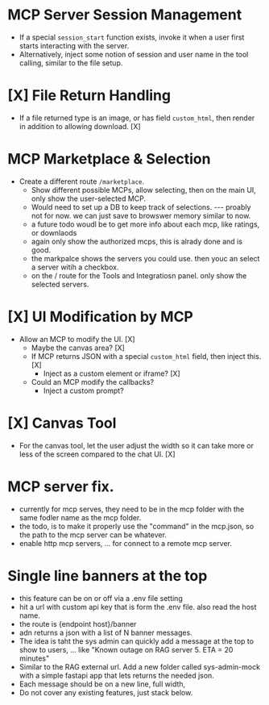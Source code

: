 # MCP Server Session Management
- If a special `session_start` function exists, invoke it when a user first starts interacting with the server.
- Alternatively, inject some notion of session and user name in the tool calling, similar to the file setup.

# [X] File Return Handling
- If a file returned type is an image, or has field `custom_html`, then render in addition to allowing download. [X]

# MCP Marketplace & Selection
- Create a different route `/marketplace`.
  - Show different possible MCPs, allow selecting, then on the main UI, only show the user-selected MCP.
  - Would need to set up a DB to keep track of selections.
  --- proably not for now. we can just save to browswer memory similar to now. 
  - a future todo woudl be to get more info about each mcp, like ratings, or downlaods
  - again only show the authorized mcps, this is alrady done and is good. 
  - the markpalce shows the servers you could use. then youc an select a server witih a checkbox. 
  - on the / route for the Tools and Integratiosn panel. only show the selected servers. 

# [X] UI Modification by MCP
- Allow an MCP to modify the UI. [X]
  - Maybe the canvas area? [X]
  - If MCP returns JSON with a special `custom_html` field, then inject this. [X]
    - Inject as a custom element or iframe? [X]
  - Could an MCP modify the callbacks?
    - Inject a custom prompt?

# [X] Canvas Tool
- For the canvas tool, let the user adjust the width so it can take more or less of the screen compared to the chat UI. [X]


# MCP server fix. 
* currently for mcp serves, they need to be in the mcp folder with the same fodler name as the mcp folder. 
* the todo, is to make it properly use the "command" in the mcp.json, so the path to the mcp server can be whatever. 
* enable http mcp servers, ... for connect to a remote mcp server. 

# Single line banners at the top
* this feature can be on or off via a .env file setting
* hit a url with custom api key that is form the .env file. also read the host name. 
* the route is {endpoint host}/banner 
* adn returns a json with a list of N banner messages. 
* The idea is taht the sys admin can quickly add a message at the top to show to users, ... like "Known outage on RAG server 5. ETA = 20 minutes"
* Similar to the RAG external url. Add a new folder called sys-admin-mock with a simple fastapi app that lets returns the needed json. 
* Each message should be on a new line, full width, 
* Do not cover any existing features, just stack below. 